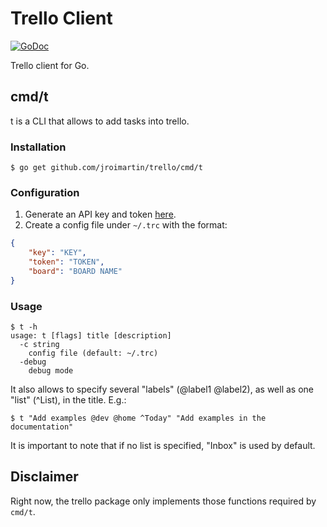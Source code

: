 # Trello Client

[![GoDoc](https://godoc.org/github.com/jroimartin/trello?status.svg)](https://godoc.org/github.com/jroimartin/trello)

Trello client for Go.

## cmd/t

t is a CLI that allows to add tasks into trello.

### Installation

```
$ go get github.com/jroimartin/trello/cmd/t
```

### Configuration

1. Generate an API key and token [here](https://trello.com/app-key).
2. Create a config file under `~/.trc` with the format:

```json
{
	"key": "KEY",
	"token": "TOKEN",
	"board": "BOARD NAME"
}
```

### Usage

```
$ t -h
usage: t [flags] title [description]
  -c string
	config file (default: ~/.trc)
  -debug
	debug mode
```

It also allows to specify several "labels" (@label1 @label2), as well as one
"list" (^List), in the title. E.g.:

```
$ t "Add examples @dev @home ^Today" "Add examples in the documentation"
```

It is important to note that if no list is specified, "Inbox" is used by
default.

## Disclaimer

Right now, the trello package only implements those functions required by
`cmd/t`.
